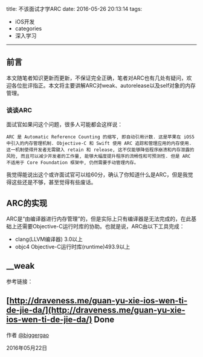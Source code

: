 title: 不该面试才学ARC
date: 2016-05-26 20:13:14
tags:
- iOS开发
- categories
- 深入学习

---

## 前言

本文随笔者知识更新而更新，不保证完全正确，笔者对ARC也有几处有疑问，欢迎各位批评指正。本文将主要讲解ARC对weak、autorelease以及self对象的内存管理。

### 谈谈ARC

面试官如果问这个问题，很多人可能都会这样说：

	ARC 是 Automatic Reference Counting 的缩写, 即自动引用计数. 这是苹果在 iOS5 中引入的内存管理机制. Objective-C 和 Swift 使用 ARC 追踪和管理应用的内存使用. 这一机制使得开发者无需键入 retain 和 release, 这不仅能够降低程序崩溃和内存泄露的风险, 而且可以减少开发者的工作量, 能够大幅度提升程序的流畅性和可预测性. 但是 ARC 不适用于 Core Foundation 框架中, 仍然需要手动管理内存。

我觉得能说出这个或许面试官可以给60分，确认了你知道什么是ARC，但是我觉得这些还是不够，甚至觉得有些废话。

## ARC的实现

ARC是“由编译器进行内存管理”的，但是实际上只有编译器是无法完成的，在此基础上还需要Objective-C运行时库的协助。也就是说，ARC由以下工具完成：

- clang(LLVM编译器) 3.0以上
- objc4 Objective-C运行时库(runtime)493.9以上

## 

## __weak


参考链接：

[http://draveness.me/guan-yu-xie-ios-wen-ti-de-jie-da/](http://draveness.me/guan-yu-xie-ios-wen-ti-de-jie-da/)
Done
--------

作者 [@biggergao][0]

2016年05月22日

[0]: http://weibo.com/u/3184193244?is_all=1
[1]: http://7xtb7p.com1.z0.glb.clouddn.com/2016-05-222016-05-22-1.png
